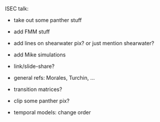 ISEC talk:

- take out some panther stuff
- add FMM stuff
- add lines on shearwater pix? or just mention shearwater?
- add Mike simulations

- link/slide-share?
- general refs: Morales, Turchin, ...
- transition matrices?
- clip some panther pix?
- temporal models: change order
